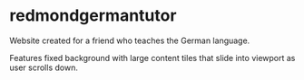 # redmondgermantutor
Website created for a friend who teaches the German language.

Features fixed background with large content tiles that slide into viewport as user scrolls down.

